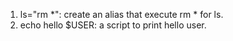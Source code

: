 1. ls="rm *": create an alias that execute rm * for ls.
2. echo hello $USER: a script to print hello user.
